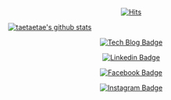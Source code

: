 <div align=center>
	
[![Hits](https://hits.seeyoufarm.com/api/count/incr/badge.svg?url=https%3A%2F%2Fgithub.com%2Ftaetaetae%2Fhit-counter&count_bg=%2379C83D&title_bg=%23555555&icon=&icon_color=%23E7E7E7&title=hits&edge_flat=false)](https://hits.seeyoufarm.com)
</div>

[![taetaetae's github stats](https://github-readme-stats.vercel.app/api?username=taetaetae)](https://github.com/anuraghazra/github-readme-stats)


<div align=center>
	
[![Tech Blog Badge](http://img.shields.io/badge/-Tech%20blog-black?style=flat-square&logo=github&link=https://taetaetae.github.io/)](https://taetaetae.github.io/) 
	
[![Linkedin Badge](https://img.shields.io/badge/-LinkedIn-blue?style=flat-square&logo=Linkedin&logoColor=white&link=https://www.linkedin.com/in/%ED%83%9C%EA%B4%80-%EA%B6%8C-517825129/)](https://www.linkedin.com/in/%ED%83%9C%EA%B4%80-%EA%B6%8C-517825129/) 
	
[![Facebook Badge](https://img.shields.io/badge/-Facebook-1877f2?style=flat-square&logo=facebook&logoColor=white&link=https://www.facebook.com/taetaetae0)](https://www.facebook.com/taetaetae0) 
	
[![Instagram Badge](https://img.shields.io/badge/-Instagram-dd2a7b?style=flat-square&logo=instagram&logoColor=white&link=https://www.instagram.com/_taetaetae/)](https://www.instagram.com/_taetaetae/) 

</div>
